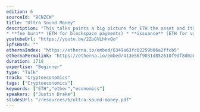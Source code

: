 ```yaml
---
edition: 6
sourceId: "9CNZCW"
title: "Ultra Sound Money"
description: "This talks paints a big picture for ETH the asset and its macro cashflows. We discuss unique dynamics arising from:
* **fee burn** (ETH for blockspace payments) * **issuance** (ETH for validator incentivisation) * **staking** (ETH for economic security) * **defi collateral** (ETH for economic bandwidth)"
youtubeUrl: "https://youtu.be/2ZuGVLhhxQo"
ipfsHash: ""
ethernaIndex: "https://etherna.io/embed/6349a63fc02259b06a2ffcb5"
ethernaPermalink: "https://etherna.io/embed/413e56f9031d852610f9df8d0a09a64d017456f68287354706e74eca5a865c10"
duration: 1718
expertise: "Beginner"
type: "Talk"
track: "Cryptoeconomics"
tags: ["Cryptoeconomics"]
keywords: ["ETH","ether","economics"]
speakers: ["Justin Drake"]
slidesUrl: "/resources/6/ultra-sound-money.pdf"
---
```

